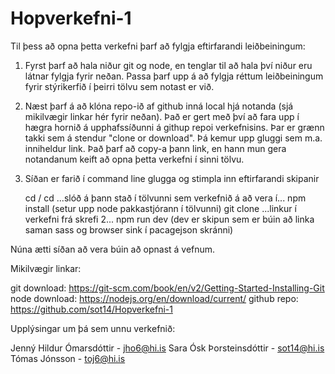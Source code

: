 # Hopverkefni-1
Til þess að opna þetta verkefni þarf að fylgja eftirfarandi leiðbeiningum:

1. Fyrst þarf að hala niður git og node, en tenglar til að hala því niður eru látnar fylgja fyrir neðan. Passa þarf upp á að fylgja réttum leiðbeiningum fyrir stýrikerfið í þeirri tölvu sem notast er við.

2. Næst þarf á að klóna repo-ið af github inná local hjá notanda (sjá mikilvægir linkar hér fyrir neðan). Það er gert með því að fara upp í hægra hornið á upphafssíðunni á githup repoi verkefnisins. Þar er grænn takki sem á stendur "clone or download". Þá kemur upp gluggi sem m.a. inniheldur link. Það þarf að copy-a þann link, en hann mun gera notandanum keift að opna þetta verkefni í sinni tölvu.

3. Síðan er farið í command line glugga og stimpla inn eftirfarandi skipanir

    cd /
    cd ...slóð á þann stað í tölvunni sem verkefnið á að vera í...
    npm install (setur upp node pakkastjórann í tölvunni)
    git clone ...linkur í verkefni frá skrefi 2...
    npm run dev (dev er skipun sem er búin að linka saman sass og browser sink í pacagejson skránni)

Núna ætti síðan að vera búin að opnast á vefnum.

Mikilvægir linkar:

git download: https://git-scm.com/book/en/v2/Getting-Started-Installing-Git
node download: https://nodejs.org/en/download/current/
github repo: https://github.com/sot14/Hopverkefni-1



Upplýsingar um þá sem unnu verkefnið:

Jenný Hildur Ómarsdóttir - jho6@hi.is
Sara Ósk Þorsteinsdóttir - sot14@hi.is
Tómas Jónsson - toj6@hi.is
